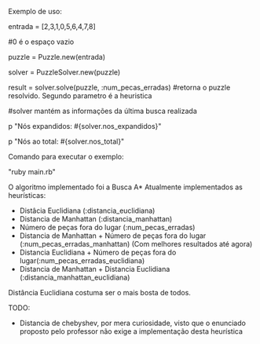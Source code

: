 Exemplo de uso:

entrada = [2,3,1,0,5,6,4,7,8]

\#0 é o espaço vazio

puzzle = Puzzle.new(entrada)

solver = PuzzleSolver.new(puzzle)

result = solver.solve(puzzle, :num_pecas_erradas) #retorna o puzzle resolvido. Segundo parametro é a heuristica

\#solver mantém as informações da última busca realizada

p "Nós expandidos: \#{solver.nos_expandidos}"

p "Nós ao total: \#{solver.nos_total}"


Comando para executar o exemplo:

"ruby main.rb"


O algoritmo implementado foi a Busca A*
Atualmente implementados as heurísticas:

- Distâcia Euclidiana (:distancia_euclidiana)
- Distancia de Manhattan (:distancia_manhattan)
- Número de peças fora do lugar (:num_pecas_erradas)
- Distancia de Manhattan + Número de peças fora do lugar (:num_pecas_erradas_manhattan) (Com melhores resultados até agora)
- Distancia Euclidiana + Número de peças fora do lugar(:num_pecas_erradas_euclidiana)
- Distancia de Manhattan + Distancia Euclidiana (:distancia_manhattan_euclidiana)

Distância Euclidiana costuma ser o mais bosta de todos.

TODO:
- Distancia de chebyshev, por mera curiosidade, visto que o enunciado proposto pelo professor não exige a implementação desta heurística
